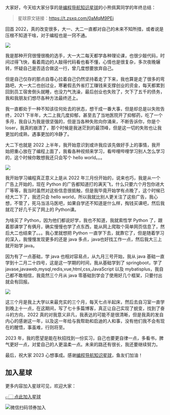 大家好，今天给大家分享的是[编程导航知识星球](https://mp.weixin.qq.com/s?__biz=MzI1NDczNTAwMA==&mid=2247524980&idx=2&sn=9ddcdb6c52aa096ed4c5ad0ced946a7d&chksm=e9c28583deb50c95f3c2665713a8bbc372c68332b3bfb846cf4b23af3f1cc07164832a291335&token=689599617&lang=zh_CN&scene=21#wechat_redirect)的小熊佩萁同学的年终总结：
> 星球原文链接：https://t.zsxq.com/0aMqM9PEj

回首 2022，真的改变很多，大一、大二一直都对自己的未来不知所措，或者说是压根不知道干啥，对于编程也是一窍不通。


![](https://files.mdnice.com/user/31817/be490eb1-4ec7-4bf6-870a-d2c89389ff47.png)


我是那种开窍很慢很晚的选手，大一大二每天都学各种理论课，也很少敲代码，时间过得飞快，看着周边的人敲得代码看也看不懂，心情也是很复杂，多次夜晚辗转，怀疑自己是否适合做这一行，曾几度想要放弃自己。

但是自己仅存的那点自尊心拉着自己仍然坚持着走了下来，我也算是走了很多的弯路吧，大一大二也创过业，寒暑假去外省打工赚钱来支撑创业的资金，每天都累到回到员工宿舍倒头就睡，也没力气洗澡，最后创业也失败了，欠下了五千的债务，我和我朋友们想尽各种方法最终还上。

我一直都处于一种不知该往何处去的状态，想干成一番大事，但是却总是以失败告终，2021 下半年，大二上我几度抑郁，甚至去了当地医院开了抑郁药，吃了一个多月，我自认为我是很坚强的，但是当各种失败向你涌来，不断告诉你，你是个 loser，我真的崩溃了，那个时候是我迷茫到的最顶峰，但是这一切的失败也让我更加的成熟，遇事更加的冷静了。

大二下也就是 2022 上半年，我开始意识到或许我应该先做好手上的事情，我开始把重心放在了编程上面了，我看各种视频来学习，看哔哩哔哩学习别人怎么学习的，这个时候你敢想我还只会写个 hello world。。。

![](https://files.mdnice.com/user/31817/efbecfb2-c1bf-44d1-a5f0-46c3a6b815df.png)


我开始学习编程真正意义上是从 2022 年三月份开始的，说来也巧，我是从一个广告上开始的，现在 Python 的广告都知道打的满天飞，什么只要六个月包你进大厂等等，我当时虽然对这些信息很抵触，但是我毕竟开始学有点晚了，这个时候已经大二下了，我还只会 hello world，所以我就比别人更关注了这些广告，我心想，不管了，死马当活马医吧，如果自学还不知道是什么样，掏钱买课吧，然后我就花了好几千买了网上的 Python课。

为啥买了 Python，因为他们都说好学，我也不知道，我就索性学 Python 了，跟着那课学了有俩月，确实慢慢也学了点东西，能从网上爬取个简单网页信息了，然后大二也结束了。。。我心里就想把 Python 一直学下去，就靠它了，但是随着学习的深入，我慢慢发现更多的还是 java 多点，java也好找工作一点，然后我大三上就开始学 java。

因为有了一点基础，学 java 也相对容易点，从九月三号开始，我从 java 基础一直学到十二月二十四号，这是这一学期的时间，我从基础学到了 springboot，学了 javase,javaweb,mysql,redis,vue,html,css,JavaScript 以及 mybatisplus，我自己都不敢相信，我竟然三个月从 java 零基础到学会了使用好几个框架，只要付出就会有回报。


![](https://files.mdnice.com/user/31817/51fcc3f8-7f77-4a93-b8b7-859718ff8df2.png)


这三个月是我上大学以来最充实的三个月，每天七点半起床，然后去自习室一直学到晚上十一点，在这期间，写了七十多篇博客，真正让自己实现了蜕变，找到了奋斗的方向，2022 真的对我意义非凡，我表达的可能不是很清晰，但是我真的发自内心的感谢这一年，以及这一年给与我帮助和启迪的人和事，没有他们我不会有现在的醒悟，事虽难，行则将至。

2023 年，我的愿望是能在秋招找到一份实习，自己也要更自律一点，多看书，脾气更好一点，对爱自己的人更温柔一点。未来的路还有很长，我还要继续努力。

最后，祝大家 2023 心想事成。感谢[编程导航知识星球](https://mp.weixin.qq.com/s?__biz=MzI1NDczNTAwMA==&mid=2247524980&idx=2&sn=9ddcdb6c52aa096ed4c5ad0ced946a7d&chksm=e9c28583deb50c95f3c2665713a8bbc372c68332b3bfb846cf4b23af3f1cc07164832a291335&token=689599617&lang=zh_CN&scene=21#wechat_redirect)，鱼友们加油！

## 加入星球

更多内容加入星球可见，欢迎大家：

[👉🏻 点此加入星球](https://yuyuanweb.feishu.cn/wiki/SDtMwjR1DituVpkz5MLc3fZLnzb)

![微信扫码领券加入](https://www.codefather.cn/img/%E7%9F%A5%E8%AF%86%E6%98%9F%E7%90%83%E6%89%AB%E7%A0%81.jpeg)
